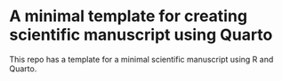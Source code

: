 # A minimal template for creating scientific manuscript using Quarto

This repo has a template for a minimal scientific manuscript using R and Quarto.